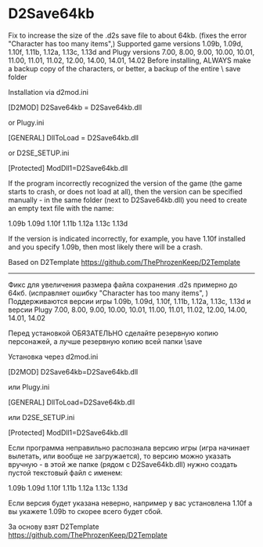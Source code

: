 # D2Save64kb
Fix to increase the size of the .d2s save file to about 64kb. (fixes the error "Сharacter has too many items",)
Supported game versions 1.09b, 1.09d, 1.10f, 1.11b, 1.12a, 1.13c, 1.13d
and Plugy versions 7.00, 8.00, 9.00, 10.00, 10.01, 11.00, 11.01, 11.02, 12.00, 14.00, 14.01, 14.02
Before installing, ALWAYS make a backup copy of the characters, or better, a backup of the entire \ save folder

Installation via d2mod.ini

[D2MOD]
D2Save64kb = D2Save64kb.dll

or Plugy.ini

[GENERAL]
DllToLoad = D2Save64kb.dll

or D2SE_SETUP.ini

[Protected]
ModDll1=D2Save64kb.dll

If the program incorrectly recognized the version of the game (the game starts to crash, or does not load at all),
then the version can be specified manually - in the same folder (next to D2Save64kb.dll) you need to create an empty text file with the name:

1.09b
1.09d
1.10f
1.11b
1.12a
1.13c
1.13d

If the version is indicated incorrectly, for example, you have 1.10f installed and you specify 1.09b, then most likely there will be a crash.

Based on D2Template	https://github.com/ThePhrozenKeep/D2Template

********************************************************************************************************************


Фикс для увеличения размера файла сохранения .d2s примерно до 64кб. (исправляет ошибку "Сharacter has too many items", )
Поддерживаются версии игры 1.09b, 1.09d, 1.10f, 1.11b, 1.12a, 1.13c, 1.13d
и версии Plugy 7.00, 8.00, 9.00, 10.00, 10.01, 11.00, 11.01, 11.02, 12.00, 14.00, 14.01, 14.02

Перед установкой ОБЯЗАТЕЛЬНО сделайте резервную копию персонажей, а лучше резервную копию всей папки \save

Установка через d2mod.ini

[D2MOD]
D2Save64kb=D2Save64kb.dll

или Plugy.ini

[GENERAL]
DllToLoad=D2Save64kb.dll

или D2SE_SETUP.ini

[Protected]
ModDll1=D2Save64kb.dll

Если программа неправильно распознала версию игры (игра начинает вылетать, или вообще не загружается),
то версию можно указать вручную - в этой же папке (рядом с D2Save64kb.dll) нужно создать пустой текстовый файл с именем:

1.09b
1.09d
1.10f
1.11b
1.12a
1.13c
1.13d

Если версия будет указана неверно, например у вас установлена 1.10f а вы укажете 1.09b то скорее всего будет сбой.

За основу взят D2Template https://github.com/ThePhrozenKeep/D2Template
